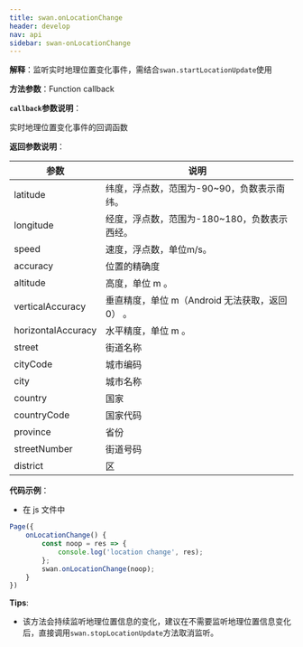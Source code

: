 ```yaml
---
title: swan.onLocationChange
header: develop
nav: api
sidebar: swan-onLocationChange
---
```


**解释**：监听实时地理位置变化事件，需结合`swan.startLocationUpdate`使用

**方法参数**：Function callback

**`callback`参数说明**：

实时地理位置变化事件的回调函数

**返回参数说明**：

|参数 |说明 |
|---- |----- |
|latitude   | 纬度，浮点数，范围为-90~90，负数表示南纬。|
|longitude |  经度，浮点数，范围为-180~180，负数表示西经。|
|speed  | 速度，浮点数，单位m/s。|
|accuracy  |  位置的精确度|
|altitude  |  高度，单位 m 。|
|verticalAccuracy  |  垂直精度，单位 m（Android 无法获取，返回 0） 。|
|horizontalAccuracy  |水平精度，单位 m 。 |
|street|街道名称|
|cityCode|城市编码|
|city|城市名称|
|country|国家|
|countryCode|国家代码|
|province|省份|
|streetNumber|街道号码|
|district|区|

**代码示例**：

* 在 js 文件中

```js
Page({
    onLocationChange() {
        const noop = res => {
            console.log('location change', res);
        };
        swan.onLocationChange(noop);
    }
})
```

**Tips**:

- 该方法会持续监听地理位置信息的变化，建议在不需要监听地理位置信息变化后，直接调用`swan.stopLocationUpdate`方法取消监听。
